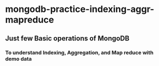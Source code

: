 # mongodb-practice-indexing-aggr-mapreduce

## Just few Basic operations of MongoDB
### To understand Indexing, Aggregation, and Map reduce with demo data



